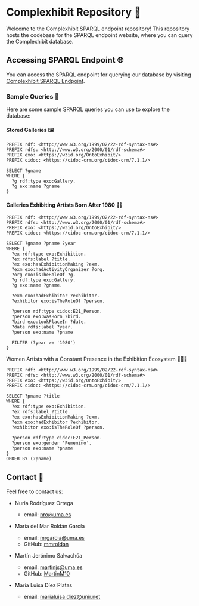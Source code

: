 # Complexhibit Repository 🎨

Welcome to the Complexhibit SPARQL endpoint repository! This repository hosts the codebase for the SPARQL endpoint website, where you can query the Complexhibit database.
## Accessing SPARQL Endpoint 🌐

You can access the SPARQL endpoint for querying our database by visiting [Complexhibit SPARQL Endpoint](https://complexhibit.es/sparql).

### Sample Queries 📝

Here are some sample SPARQL queries you can use to explore the database:

#### Stored Galleries 🖼️

```sparql
PREFIX rdf: <http://www.w3.org/1999/02/22-rdf-syntax-ns#>
PREFIX rdfs: <http://www.w3.org/2000/01/rdf-schema#>
PREFIX exo: <https://w3id.org/OntoExhibit/>
PREFIX cidoc: <https://cidoc-crm.org/cidoc-crm/7.1.1/>

SELECT ?gname
WHERE {
  ?g rdf:type exo:Gallery.
  ?g exo:name ?gname
}
```
#### Galleries Exhibiting Artists Born After 1980 🎨👶
```sparql
PREFIX rdf: <http://www.w3.org/1999/02/22-rdf-syntax-ns#>
PREFIX rdfs: <http://www.w3.org/2000/01/rdf-schema#>
PREFIX exo: <https://w3id.org/OntoExhibit/>
PREFIX cidoc: <https://cidoc-crm.org/cidoc-crm/7.1.1/>

SELECT ?gname ?pname ?year
WHERE {
  ?ex rdf:type exo:Exhibition.
  ?ex rdfs:label ?title.
  ?ex exo:hasExhibitionMaking ?exm.
  ?exm exo:hadActivityOrganizer ?org.
  ?org exo:isTheRoleOf ?g.
  ?g rdf:type exo:Gallery.
  ?g exo:name ?gname.
  
  ?exm exo:hadExhibitor ?exhibitor.
  ?exhibitor exo:isTheRoleOf ?person.
  
  ?person rdf:type cidoc:E21_Person.
  ?person exo:wasBorn ?bird.
  ?bird exo:tookPlaceIn ?date.
  ?date rdfs:label ?year.
  ?person exo:name ?pname
  
  FILTER (?year >= '1980')
}
```
Women Artists with a Constant Presence in the Exhibition Ecosystem 👩‍🎨💪
```
PREFIX rdf: <http://www.w3.org/1999/02/22-rdf-syntax-ns#>
PREFIX rdfs: <http://www.w3.org/2000/01/rdf-schema#>
PREFIX exo: <https://w3id.org/OntoExhibit/>
PREFIX cidoc: <https://cidoc-crm.org/cidoc-crm/7.1.1/>

SELECT ?pname ?title
WHERE {
  ?ex rdf:type exo:Exhibition.
  ?ex rdfs:label ?title.
  ?ex exo:hasExhibitionMaking ?exm.
  ?exm exo:hadExhibitor ?exhibitor.
  ?exhibitor exo:isTheRoleOf ?person.

  ?person rdf:type cidoc:E21_Person.
  ?person exo:gender 'Femenino'.
  ?person exo:name ?pname
} 
ORDER BY (?pname)

```

## Contact 📧

Feel free to contact us:

- Nuria Rodríguez Ortega 
  - email: <nro@uma.es>
  
- María del Mar Roldán García  
  - email: <mrgarcia@uma.es>  
  - GitHub: [mmroldan](https://github.com/mmroldan)
  
- Martín Jerónimo Salvachúa  
  - email: <martinjs@uma.es>  
  - GitHub: [MartinM10](https://github.com/MartinM10)
  
- María Luisa Díez Platas  
  - email: <marialuisa.diez@unir.net>
